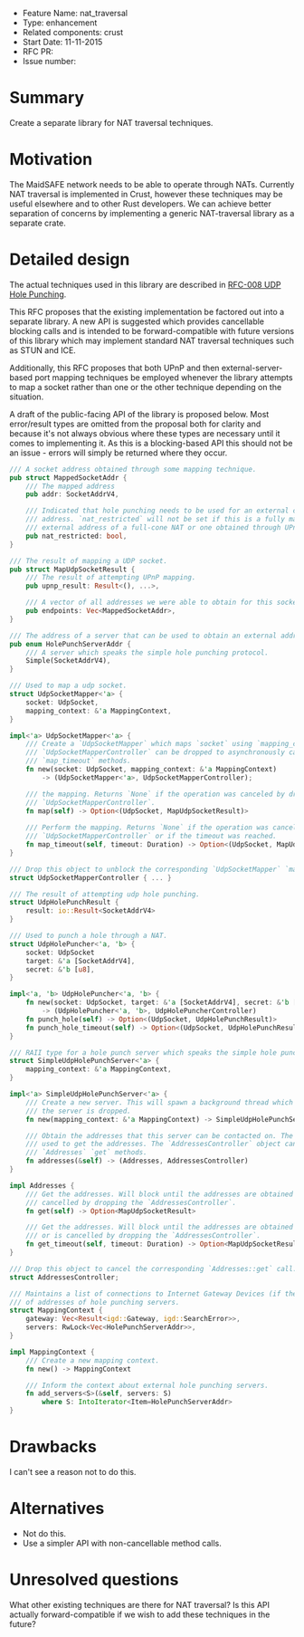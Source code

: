 - Feature Name: nat_traversal
- Type: enhancement
- Related components: crust
- Start Date: 11-11-2015
- RFC PR:
- Issue number:

# Summary

Create a separate library for NAT traversal techniques.

# Motivation

The MaidSAFE network needs to be able to operate through NATs. Currently NAT
traversal is implemented in Crust, however these techniques may be useful
elsewhere and to other Rust developers. We can achieve better separation of
concerns by implementing a generic NAT-traversal library as a separate crate.

# Detailed design

The actual techniques used in this library are described in [RFC-008 UDP Hole Punching](https://github.com/maidsafe/rfcs/tree/master/active/0008-UDP-hole-punching).

This RFC proposes that the existing implementation be factored out into a
separate library. A new API is suggested which provides cancellable blocking
calls and is intended to be forward-compatible with future versions of this
library which may implement standard NAT traversal techniques such as STUN and
ICE.

Additionally, this RFC proposes that both UPnP and then external-server-based
port mapping techniques be employed whenever the library attempts to map a
socket rather than one or the other technique depending on the situation.

A draft of the public-facing API of the library is proposed below. Most
error/result types are omitted from the proposal both for clarity and because
it's not always obvious where these types are necessary until it comes to
implementing it. As this is a blocking-based API this should not be an issue -
errors will simply be returned where they occur.

```rust
/// A socket address obtained through some mapping technique.
pub struct MappedSocketAddr {
    /// The mapped address
    pub addr: SocketAddrV4,

    /// Indicated that hole punching needs to be used for an external client to connect to this
    /// address. `nat_restricted` will not be set if this is a fully mapped address such as the
    /// external address of a full-cone NAT or one obtained through UPnP.
    pub nat_restricted: bool,
}

/// The result of mapping a UDP socket.
pub struct MapUdpSocketResult {
    /// The result of attempting UPnP mapping.
    pub upnp_result: Result<(), ...>,

    /// A vector of all addresses we were able to obtain for this socket.
    pub endpoints: Vec<MappedSocketAddr>,
}

/// The address of a server that can be used to obtain an external address.
pub enum HolePunchServerAddr {
    /// A server which speaks the simple hole punching protocol.
    Simple(SocketAddrV4),
}

/// Used to map a udp socket.
struct UdpSocketMapper<'a> {
    socket: UdpSocket,
    mapping_context: &'a MappingContext,
}

impl<'a> UdpSocketMapper<'a> {
    /// Create a `UdpSocketMapper` which maps `socket` using `mapping_context`.  The
    /// `UdpSocketMapperController` can be dropped to asynchronously cancel the `map` and
    /// `map_timeout` methods.
    fn new(socket: UdpSocket, mapping_context: &'a MappingContext)
        -> (UdpSocketMapper<'a>, UdpSocketMapperController);

    /// the mapping. Returns `None` if the operation was canceled by dropping the
    /// `UdpSocketMapperController`.
    fn map(self) -> Option<(UdpSocket, MapUdpSocketResult)>
    
    /// Perform the mapping. Returns `None` if the operation was canceled by dropping the
    /// `UdpSocketMapperController` or if the timeout was reached.
    fn map_timeout(self, timeout: Duration) -> Option<(UdpSocket, MapUdpSocketResult)>
}

/// Drop this object to unblock the corresponding `UdpSocketMapper` `map` or `map_timeout` method.
struct UdpSocketMapperController { ... }

/// The result of attempting udp hole punching.
struct UdpHolePunchResult {
    result: io::Result<SocketAddrV4>
}

/// Used to punch a hole through a NAT.
struct UdpHolePuncher<'a, 'b> {
    socket: UdpSocket
    target: &'a [SocketAddrV4],
    secret: &'b [u8],
}

impl<'a, 'b> UdpHolePuncher<'a, 'b> {
    fn new(socket: UdpSocket, target: &'a [SocketAddrV4], secret: &'b [u8])
        -> (UdpHolePuncher<'a, 'b>, UdpHolePuncherController)
    fn punch_hole(self) -> Option<(UdpSocket, UdpHolePunchResult)>
    fn punch_hole_timeout(self) -> Option<(UdpSocket, UdpHolePunchResult)>
}

/// RAII type for a hole punch server which speaks the simple hole punching protocol.
struct SimpleUdpHolePunchServer<'a> {
    mapping_context: &'a MappingContext,
}

impl<'a> SimpleUdpHolePunchServer<'a> {
    /// Create a new server. This will spawn a background thread which will serve requests until
    /// the server is dropped.
    fn new(mapping_context: &'a MappingContext) -> SimpleUdpHolePunchServer<'a>;

    /// Obtain the addresses that this server can be contacted on. The `Addresses` object can be
    /// used to get the addresses. The `AddressesController` object can dropped to abort the
    /// `Addresses` `get` methods.
    fn addresses(&self) -> (Addresses, AddressesController)
}

impl Addresses {
    /// Get the addresses. Will block until the addresses are obtained or the operation is
    /// cancelled by dropping the `AddressesController`.
    fn get(self) -> Option<MapUdpSocketResult>

    /// Get the addresses. Will block until the addresses are obtained or the operation times out
    /// or is cancelled by dropping the `AddressesController`.
    fn get_timeout(self, timeout: Duration) -> Option<MapUdpSocketResult>
}

/// Drop this object to cancel the corresponding `Addresses::get` call.
struct AddressesController;

/// Maintains a list of connections to Internet Gateway Devices (if there are any) as well as a set
/// of addresses of hole punching servers.
struct MappingContext {
    gateway: Vec<Result<igd::Gateway, igd::SearchError>>,
    servers: RwLock<Vec<HolePunchServerAddr>>,
}

impl MappingContext {
    /// Create a new mapping context.
    fn new() -> MappingContext

    /// Inform the context about external hole punching servers.
    fn add_servers<S>(&self, servers: S)
        where S: IntoIterator<Item=HolePunchServerAddr>
}

```

# Drawbacks

I can't see a reason not to do this.

# Alternatives

* Not do this.
* Use a simpler API with non-cancellable method calls.

# Unresolved questions

What other existing techniques are there for NAT traversal? Is this API
actually forward-compatible if we wish to add these techniques in the future?

